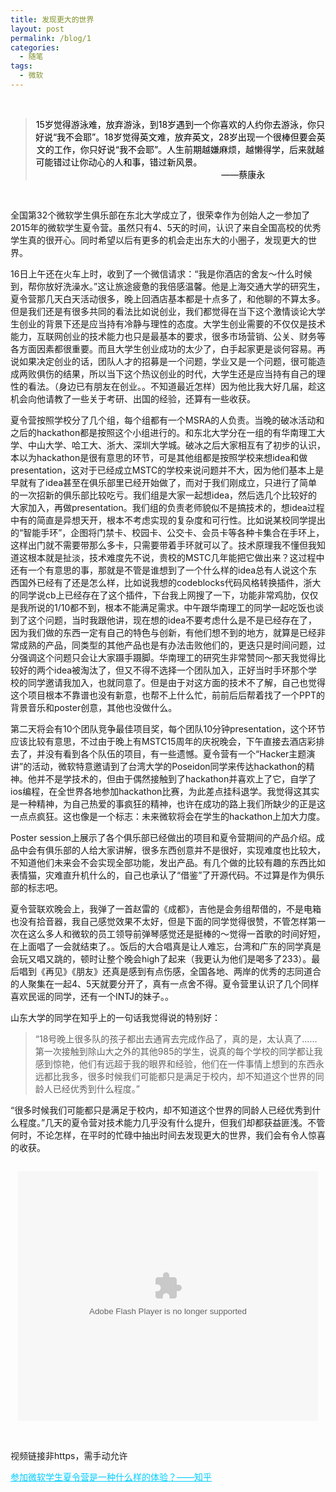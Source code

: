 ```yaml
---
title: 发现更大的世界
layout: post
permalink: /blog/1
categories:
  - 随笔
tags:
  - 微软
---
```

<center>
</center>

<center>
</center>

<center>
</center>

<center>
</center>

<center>
</center>

<center>
</center>&nbsp;

> <center>
>   <span style="color: #000000;">15岁觉得游泳难，放弃游泳，到18岁遇到一个你喜欢的人约你去游泳，你只好说“我不会耶”。18岁觉得英文难，放弃英文，28岁出现一个很棒但要会英文的工作，你只好说“我不会耶”。人生前期越嫌麻烦，越懒得学，后来就越可能错过让你动心的人和事，错过新风景。                                                                                                      ——蔡康永</span>
> </center>

<center>
</center>

<center>
  <a href="https://i2.wp.com/ww3.sinaimg.cn/large/9cd77f2ejw1f1i9pbinuyj21hc0u01kx.jpg" target="_blank"><img class="alignnone" src="https://i2.wp.com/ww3.sinaimg.cn/large/9cd77f2ejw1f1i9pbinuyj21hc0u01kx.jpg?resize=1920%2C1080" alt="" data-recalc-dims="1" /></a>
</center>&nbsp;

全国第32个微软学生俱乐部在东北大学成立了，很荣幸作为创始人之一参加了2015年的微软学生夏令营。虽然只有4、5天的时间，认识了来自全国高校的优秀学生真的很开心。同时希望以后有更多的机会走出东大的小圈子，发现更大的世界。

16日上午还在火车上时，收到了一个微信请求：“我是你酒店的舍友～什么时候到，帮你放好洗澡水。”这让旅途疲惫的我倍感温馨。他是上海交通大学的研究生，夏令营那几天白天活动很多，晚上回酒店基本都是十点多了，和他聊的不算太多。但是我们还是有很多共同的看法比如说创业，我们都觉得在当下这个激情谈论大学生创业的背景下还是应当持有冷静与理性的态度。大学生创业需要的不仅仅是技术能力，互联网创业的技术能力也只是最基本的要求，很多市场营销、公关、财务等各方面因素都很重要。而且大学生创业成功的太少了，白手起家更是谈何容易。再说如果决定创业的话，团队人才的招募是一个问题，学业又是一个问题，很可能造成两败俱伤的结果，所以当下这个热议创业的时代，大学生还是应当持有自己的理性的看法。（身边已有朋友在创业。。不知道最近怎样）因为他比我大好几届，趁这机会向他请教了一些关于考研、出国的经验，还算有一些收获。

夏令营按照学校分了几个组，每个组都有一个MSRA的人负责。当晚的破冰活动和之后的hackathon都是按照这个小组进行的。和东北大学分在一组的有华南理工大学、中山大学、哈工大、浙大、深圳大学城。破冰之后大家相互有了初步的认识，本以为hackathon是很有意思的环节，可是其他组都是按照学校来想idea和做presentation，这对于已经成立MSTC的学校来说问题并不大，因为他们基本上是早就有了idea甚至在俱乐部里已经开始做了，而对于我们刚成立，只进行了简单的一次招新的俱乐部比较吃亏。我们组是大家一起想idea，然后选几个比较好的大家加入，再做presentation。我们组的负责老师貌似不是搞技术的，想idea过程中有的简直是异想天开，根本不考虑实现的复杂度和可行性。比如说某校同学提出的“智能手环”，企图将门禁卡、校园卡、公交卡、会员卡等各种卡集合在手环上，这样出门就不需要带那么多卡，只需要带着手环就可以了。技术原理我不懂但我知道这根本就是扯淡，技术难度先不说，贵校的MSTC几年能把它做出来？这过程中还有一个有意思的事，那就是不管是谁想到了一个什么样的idea总有人说这个东西国外已经有了还是怎么样，比如说我想的codeblocks代码风格转换插件，浙大的同学说cb上已经存在了这个插件，下台我上网搜了一下，功能非常鸡肋，仅仅是我所说的1/10都不到，根本不能满足需求。中午跟华南理工的同学一起吃饭也谈到了这个问题，当时我跟他讲，现在想的idea不要考虑什么是不是已经存在了，因为我们做的东西一定有自己的特色与创新，有他们想不到的地方，就算是已经非常成熟的产品，同类型的其他产品也是有办法击败他们的，更迭只是时间问题，过分强调这个问题只会让大家蹑手蹑脚。华南理工的研究生非常赞同～那天我觉得比较好的两个idea被淘汰了，但又不得不选择一个团队加入，正好当时手环那个学校的同学邀请我加入，也就同意了。但是由于对这方面的技术不了解，自己也觉得这个项目根本不靠谱也没有新意，也帮不上什么忙，前前后后帮着找了一个PPT的背景音乐和poster创意，其他也没做什么。

第二天将会有10个团队竞争最佳项目奖，每个团队10分钟presentation，这个环节应该比较有意思，不过由于晚上有MSTC15周年的庆祝晚会，下午直接去酒店彩排去了，并没有看到各个队伍的项目，有一些遗憾。夏令营有一个“Hacker主题演讲”的活动，微软特意邀请到了台湾大学的Poseidon同学来传达hackathon的精神。他并不是学技术的，但由于偶然接触到了hackathon并喜欢上了它，自学了ios编程，在全世界各地参加hackathon比赛，为此差点挂科退学。我觉得这其实是一种精神，为自己热爱的事疯狂的精神，也许在成功的路上我们所缺少的正是这一点点疯狂。这也像是一个标志：未来微软将会在学生的hackathon上加大力度。

Poster session上展示了各个俱乐部已经做出的项目和夏令营期间的产品介绍。成品中会有俱乐部的人给大家讲解，很多东西创意并不是很好，实现难度也比较大，不知道他们未来会不会实现全部功能，发出产品。有几个做的比较有趣的东西比如表情猫，灾难直升机什么的，自己也承认了“借鉴”了开源代码。不过算是作为俱乐部的标志吧。

夏令营联欢晚会上，我弹了一首赵雷的《成都》，吉他是会务组帮借的，不是电箱也没有拾音器，我自己感觉效果不太好，但是下面的同学觉得很赞，不管怎样第一次在这么多人和微软的员工领导前弹琴感觉还是挺棒的～觉得一首歌的时间好短，在上面唱了一会就结束了。。饭后的大合唱真是让人难忘，台湾和广东的同学真是会玩又唱又跳的，顿时让整个晚会high了起来（我更认为他们是喝多了233）。最后唱到《再见》《朋友》还真是感到有点伤感，全国各地、两岸的优秀的志同道合的人聚集在一起4、5天就要分开了，真有一点舍不得。夏令营里认识了几个同样喜欢民谣的同学，还有一个INTJ的妹子。。

山东大学的同学在知乎上的一句话我觉得说的特别好：

> “18号晚上很多队的孩子都出去通宵去完成作品了，真的是，太认真了……第一次接触到除山大之外的其他985的学生，说真的每个学校的同学都让我感到惊艳，他们有远超于我的眼界和经验，他们在一件事情上想到的东西永远都比我多，很多时候我们可能都只是满足于校内，却不知道这个世界的同龄人已经优秀到什么程度。”

“很多时候我们可能都只是满足于校内，却不知道这个世界的同龄人已经优秀到什么程度。”几天的夏令营对技术能力几乎没有什么提升，但我们却都获益匪浅。不管何时，不论怎样，在平时的忙碌中抽出时间去发现更大的世界，我们会有令人惊喜的收获。

<a href="https://i2.wp.com/ww2.sinaimg.cn/large/9cd77f2ejw1f1i9pcealpj24g02yonpf.jpg" target="_blank"><img class="alignnone" src="https://i2.wp.com/ww2.sinaimg.cn/large/9cd77f2ejw1f1i9pcealpj24g02yonpf.jpg?resize=5760%2C3840" alt="" data-recalc-dims="1" /></a>

<center>
</center>

<center>
</center>

<center>
</center>

<center>
</center>

<center>
</center>

<center>
</center>

<center>
</center>

<center>
</center>

<center>
</center>

<center>
  <embed src="http://player.youku.com/player.php/sid/XMTMxNDk0ODc1Mg==/v.swf" type="application/x-shockwave-flash" width="480" height="400" align="middle">
 
</center>

<p style="text-align: left;">
   <!--more-->
  <p> 视频链接非https，需手动允许</p>
  <span style="text-decoration: underline; color: #00ccff;"><a style="color: #00ccff; text-decoration: underline;" href="http://www.zhihu.com/question/31743851/answer/60110671" target="_blank">参加微软学生夏令营是一种什么样的体验？——知乎</a></span>
</p>
